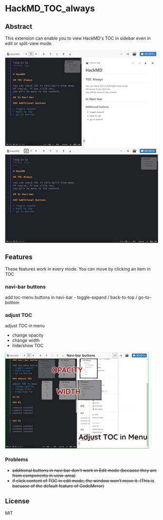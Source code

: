 # HackMD_TOC_always

## Abstract

This extension can enable you to view HackMD's TOC in sidebar even in edit or split-view mode.

![](img/Hack_ss1.png)
![](img/Hack_ss2.png)

## Features
These features work in every mode.
You can move by clicking an item in TOC

### navi-bar buttons
add toc-menu buttons in navi-bar
    - toggle-expand / back-to-top / go-to-bottom

### adjust TOC
adjust TOC in menu
- change opacity
- change width
- hide/show TOC

![](img/HackMDTOC_ss3.png)


### Problems

- ~~additional buttons in navi bar don't work in Edit mode (because they are from components in view-area)~~
- ~~if click content of TOC in edit mode, the window won't move it. (This is bacuase of the default feature of CodeMirror)~~

## License

MIT
